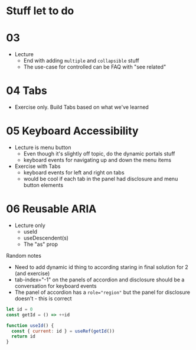 # Stuff let to do

# 03

- Lecture
  - End with adding `multiple` and `collapsible` stuff
  - The use-case for controlled can be FAQ with "see related"

# 04 Tabs

- Exercise only. Build Tabs based on what we've learned

# 05 Keyboard Accessibility

- Lecture is menu button
  - Even though it's slightly off topic, do the dynamic portals stuff
  - keyboard events for navigating up and down the menu items
- Exercise with Tabs
  - keyboard events for left and right on tabs
  - would be cool if each tab in the panel had disclosure and menu button elements

# 06 Reusable ARIA

- Lecture only
  - useId
  - useDescendent(s)
  - The "as" prop

Random notes

- Need to add dynamic id thing to according staring in final solution for 2 (and exercise)
- tab-index="-1" on the panels of accordion and disclosure should be a conversation for keyboard events
- The panel of accordion has a `role="region"` but the panel for disclosure doesn't - this is correct

```js
let id = 0
const getId = () => ++id

function useId() {
  const { current: id } = useRef(getId())
  return id
}
```
